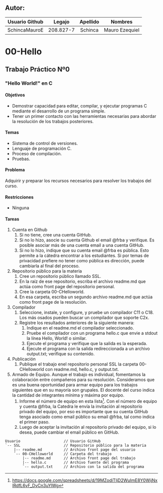 ## Autor:
|Usuario Github| Legajo        | Apellido   | Nombres          |
| :-----------:| :------------:|:----------:|:----------------:|
| SchincaMauroE| 208.827-7     | Schinca    | Mauro Ezequiel   |

# 00-Hello
## Trabajo Práctico Nº0
### "Hello World!" en C
#### Objetivos
+ Demostrar capacidad para editar, compilar, y ejecutar programas C mediante el desarrollo de un programa simple.
+ Tener un primer contacto con las herramientas necesarias para abordar la resolución de los trabajos posteriores. 
#### Temas
+ Sistema de control de versiones.
+ Lenguaje de programación C.
+ Proceso de compilación.
+ Pruebas.
#### Problema
Adquirir y preparar los recursos necesarios para resolver los trabajos del curso.
#### Restricciones
+ Ninguna
#### Tareas
1. Cuenta en Github
   1. Si no tiene, cree una cuenta GitHub.
   2. Si no lo hizo, asocie su cuenta Github el email @frba y verifique. Es posible asociar más de una cuenta email a una cuenta GitHub.
   3. Si no lo hizo, indique que su cuenta email @frba es pública. Esto permite a la cátedra encontrar a los estudiantes. Si por temas de privacidad prefiere no tener como pública es dirección, puede cambiarla al final del proceso.
2. Repositorio público para la materia
   1. Cree un repositorio público llamado SSL.
   2. En la raíz de ese repositorio, escriba el archivo readme.md que actúa como front page del repositorio personal.
   3. Cree la carpeta 00-CHelloworld.
   4. En esa carpeta, escriba un segundo archivo readme.md que actúa como front page de la resolución.
3. Compilador
   1. Seleccione, instale, y configure, y pruebe un compilador C11 o C18. Los más osados pueden buscar un compilador que soporte C2x.
   2. Registre los resultados anteriores de la siguiente manera:
      1. Indique en el readme.md el compilador seleccionado.
      2. Pruebe el compilador con un programa hello.c que envie a stdout la línea Hello, World! o similar.
      3. Ejecute el programa y verifique que la salida es la esperada.
      4. Ejecute el programa con la salida redireccionada a un archivo
      output.txt; verifique su contenido.
4. Publicación
   1. Publique el trabajo enel repositorio personal SSL la carpeta 00-CHelloworld con readme.md, hello.c, y output.txt.
5. Armado de Equipo.
   Aunque el trabajo es individual, fomentamos la colaboración entre compañeros para su resolución. Consideramos que es una buena oportunidad para armar equipo para los trabajos siguientes que en su mayoría son grupales. El docente del curso indica la cantidad de integrantes mínima y máxima por equipo.
   1. Informe el número de equipo en esta lista[^1].
   Con el número de equipo y cuenta @frba, la Catedra le envía la invitación al repositorio privado del equipo, por eso es importante que su cuenta GitHub tenga asociado como email público su email @frba, tal como indica el primer paso.
   2. Luego de aceptar la invitación al repositorio privado del equipo, si lo desea, puede cambiar el email público en GitHub.
```
Usuario                    // Usuario GitHub
`-- SSL                    // Repositorio público para la materia
    |-- readme.md          // Archivo front page del usuario
    `-- 00-CHelloworld     // Carpeta del trabajo
        |-- readme.md      // Archivo front page del trabajo
        |-- hello.c        // Archivo fuente del programa
        `-- output.txt     // Archivo con la salida del programa
```
[^1]:  https://docs.google.com/spreadsheets/d/19MZodiTIjD2WuImE8Y0WijNxIRdfL6vF_DvCn3uYlWg